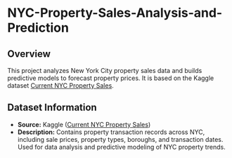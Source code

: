 # NYC-Property-Sales-Analysis-and-Prediction
## Overview
This project analyzes New York City property sales data and builds predictive models to forecast property prices. It is based on the Kaggle dataset [Current NYC Property Sales](https://www.kaggle.com/datasets/datasciencedonut/current-nyc-property-sales/data?select=nyc-property-sales.csv).

## Dataset Information
- **Source:** Kaggle ([Current NYC Property Sales](https://www.kaggle.com/datasets/datasciencedonut/current-nyc-property-sales/data?select=nyc-property-sales.csv))
- **Description:** Contains property transaction records across NYC, including sale prices, property types, boroughs, and transaction dates.
 Used for data analysis and predictive modeling of NYC property trends.
